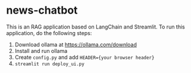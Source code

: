 # news-chatbot
This is an RAG application based on LangChain and Streamlit.
To run this application, do the following steps:
1. Download ollama at https://ollama.com/download
2. Install and run ollama
3. Create `config.py` and add `HEADER={your browser header}`
4. `streamlit run deploy_ui.py`

